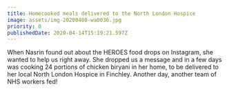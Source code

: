 ```yaml
---
title: Homecooked meals delivered to the North London Hospice
image: assets/img-20200408-wa0036.jpg
priority: 0
publishedDate: 2020-04-14T15:19:21.597Z
---
```

When Nasrin found out about the HEROES food drops on Instagram, she wanted to help us right away. She dropped us a message and in a few days was cooking 24 portions of chicken biryani in her home, to be delivered to her local North London Hospice in Finchley. Another day, another team of NHS workers fed!